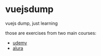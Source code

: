 # vuejsdump
 vuejs dump, just learning

those are exercises from two main courses:
- [udemy](https://www.udemy.com/course/vue-js-completo/)
- [alura](https://cursos.alura.com.br/formacao-vuejs)
